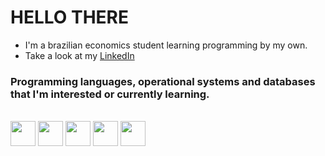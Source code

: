 # HELLO THERE
 - I'm a brazilian economics student learning programming by my own.
 - Take a look at my <a href="https://www.linkedin.com/in/luiz-eduardo-lima-a1b556192/">LinkedIn</a>
 
 ### Programming languages, operational systems and databases that I'm interested or currently learning.
<div style="display: inline_block"><br>
  <img align="center" width="40" src="https://cdn.jsdelivr.net/gh/devicons/devicon/icons/python/python-original.svg">
  <img align="center" width="40" src="https://cdn.jsdelivr.net/gh/devicons/devicon/icons/r/r-original.svg">
  <img align="center" width="40" src="https://cdn.jsdelivr.net/gh/devicons/devicon/icons/linux/linux-original.svg" />
  <img align="center" width="40" src="https://cdn.jsdelivr.net/gh/devicons/devicon/icons/ruby/ruby-original-wordmark.svg" /> 
  <img align="center" width="40" src="https://cdn.jsdelivr.net/gh/devicons/devicon/icons/sqlite/sqlite-original.svg" />

</div>

